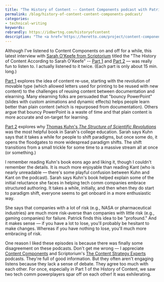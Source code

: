 ```yaml
---
title: "The History of Content -- Content Components podcast with Patrick Bosek and Sarah O'Keefe"
permalink: /blog/history-of-content-content-components-podcast/
categories:
- technical-writing
keywords:
rebrandly: https://idbwrtng.com/historyofcontent
description: "The <a href='https://heretto.com/project/content-components-podcast/'>Content Components podcast</a>, led by Patrick Bosek of Heretto (formerly easyDITA), has a two-part interview with Sarah O'Keefe worth listening to."
---
```


Although I've listened to Content Components on and off for a while, this latest interview with [Sarah O'Keefe from Scriptorium](https://www.scriptorium.com/) titled the "The History of Content According to Sarah O'Keefe" -- [Part 1](https://heretto.com/project/content-components-podcast/?wchannelid=kahto6p5y5&wmediaid) and [Part 2](https://heretto.com/project/content-components-podcast/?wchannelid=kahto6p5y5&wmediaid) &mdash; was really fun to listen to. I actually listened to it twice. (Each part is only about 15 min. long.)

[Part 1](https://heretto.com/project/content-components-podcast/?wchannelid=kahto6p5y5&wmediaid) explores the idea of content re-use, starting with the revolution of movable type (which allowed letters used for printing to be reused with new content) to the challenges of reusing content between documentation and elearning. Many elearning folks are persuaded that "bouncy PowerPoint" (slides with custom animations and dynamic effects) helps people learn better than plain content (which is repurposed from documentation). Others argue that bouncy PowerPoint is a waste of time and that plain content is more accurate and on-target for learning.

[Part 2](https://heretto.com/project/content-components-podcast/?wchannelid=kahto6p5y5&wmediaid) explores why [Thomas Kuhn's *The Structure of Scientific Revolutions*](https://en.wikipedia.org/wiki/The_Structure_of_Scientific_Revolutions) was the most helpful book in Sarah's college education. Sarah says Kuhn says that it takes a while for people to shift paradigms, but once some do, it opens the floodgates to more widespread paradigm shifts. The shift transitions from a small trickle for some time to a massive stream all at once (or something.)

I remember reading Kuhn's book eons ago and liking it, though I couldn't remember the details. It is much more enjoyable than reading Kant (who is nearly unreadable &mdash; there's some playful confusion between Kuhn and Kant on the podcast). Sarah says Kuhn's book helped explain some of the initial reluctance she faces in helping tech comm companies embrace structured authoring. It takes a while, initially, and then when they do start to paradigm shift, everyone seems to get onboard in a more enthusiastic way.

She says that companies with a lot of risk (e.g., NASA or pharmaceutical industries) are much more risk-averse than companies with little risk (e.g., gaming companies) for failure. Patrick finds this idea to be "profound." And it makes sense &mdash; if you have a lot to lose, you'll probably be hesitant to make changes. Whereas if you have nothing to lose, you'll much more embracing of risk.

One reason I liked these episodes is because there was finally some disagreement on these podcasts. Don't get me wrong &mdash; I appreciate [Content Components](https://heretto.com/project/content-components-podcast) and Scriptorium's [The Content Strategy Experts](https://www.scriptorium.com/category/podcast/) podcasts. They're full of good information. But they often aren't engaging listens because they lack a sense of debate. They agree too much with each other. For once, especially in Part 1 of the History of Content, we saw two tech comm powerplayers spar off on each other! It was exhilerating.
